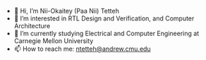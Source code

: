 - 👋 Hi, I’m Nii-Okaitey (Paa Nii) Tetteh
- 👀 I’m interested in RTL Design and Verification, and Computer Architecture
- 🌱 I’m currently studying Electrical and Computer Engineering at Carnegie Mellon University
- 📫 How to reach me: ntetteh@andrew.cmu.edu

<!---
PaaNiiTettehSV/PaaNiiTettehSV is a ✨ special ✨ repository because its `README.md` (this file) appears on your GitHub profile.
You can click the Preview link to take a look at your changes.
--->
